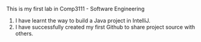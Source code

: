 This is my first lab in Comp3111 - Software Engineering
1. I have learnt the way to build a Java project in IntelliJ.
2. I have successfully created my first Github to share project source with others.